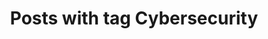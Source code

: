 ---
layout: tag
title: Posts with tag Cybersecurity
summary: posts with tag Cybersecurity
tag: cybersecurity
permalink: /tags/cybersecurity/
sitemap: false
---